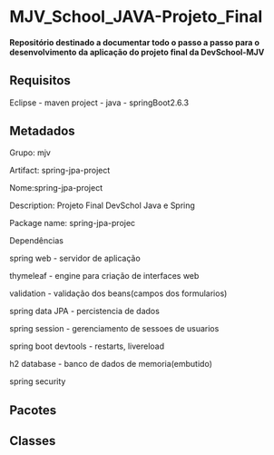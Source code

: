 # MJV_School_JAVA-Projeto_Final
<h4> Repositório destinado a documentar todo o passo a passo para o desenvolvimento da aplicação do projeto final da DevSchool-MJV </h4>

<h2> Requisitos </h2>
<p> Eclipse - maven project - java - springBoot2.6.3 </p>

<h2> Metadados </h2>
<p> Grupo: mjv </p>
<p> Artifact: spring-jpa-project </p>
<p> Nome:spring-jpa-project </p>
<p> Description: Projeto Final DevSchol Java e Spring </p>
<p> Package name: spring-jpa-projec </p>

<p> Dependências </p>
<p> spring web - servidor de aplicação </p>
<p> thymeleaf - engine para criação de interfaces web </p>
<p> validation - validação dos beans(campos dos formularios) </p>
<p> spring data JPA - percistencia de dados </p>
<p> spring session - gerenciamento de sessoes de usuarios </p>
<p> spring boot devtools - restarts, livereload </p>
<p> h2 database - banco de dados de memoria(embutido) </p>
<p> spring security </p>

<h2> Pacotes </h2>

<h2> Classes </h2>





